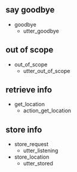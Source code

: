 ## say goodbye
* goodbye
  - utter_goodbye

## out of scope
* out_of_scope
  - utter_out_of_scope
  
## retrieve info
* get_location
  - action_get_location
  
## store info
* store_request
  - utter_listening
* store_location
  - utter_stored